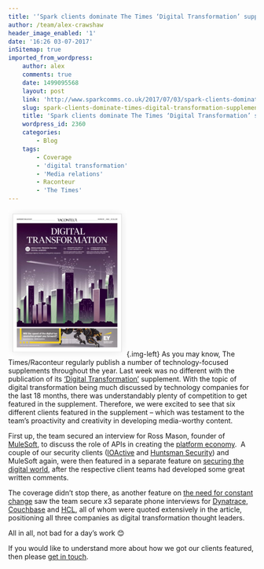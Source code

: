 ```yaml
---
title: '‘Spark clients dominate The Times ‘Digital Transformation’ supplement'
author: /team/alex-crawshaw
header_image_enabled: '1'
date: '16:26 03-07-2017'
inSitemap: true
imported_from_wordpress:
    author: alex
    comments: true
    date: 1499095568
    layout: post
    link: 'http://www.sparkcomms.co.uk/2017/07/03/spark-clients-dominate-times-digital-transformation-supplement/'
    slug: spark-clients-dominate-times-digital-transformation-supplement
    title: 'Spark clients dominate The Times ‘Digital Transformation’ supplement'
    wordpress_id: 2360
    categories:
        - Blog
    tags:
        - Coverage
        - 'digital transformation'
        - 'Media relations'
        - Raconteur
        - 'The Times'
---
```


![](FireShot-Capture-164-Special-Reports-Archive-_-https___www.raconteur.net_special-reports-archive-241x300.png){.img-left} As you may know, The Times/Raconteur regularly publish a number of technology-focused supplements throughout the year. Last week was no different with the publication of its [‘Digital Transformation’](https://www.raconteur.net/digital-transformation-2017) supplement. With the topic of digital transformation being much discussed by technology companies for the last 18 months, there was understandably plenty of competition to get featured in the supplement. Therefore, we were excited to see that six different clients featured in the supplement – which was testament to the team’s proactivity and creativity in developing media-worthy content.

First up, the team secured an interview for Ross Mason, founder of [MuleSoft](http://www.mulesoft.com), to discuss the role of APIs in creating the [platform economy](https://www.raconteur.net/technology/launching-businesses-in-the-platform-economy).  A couple of our security clients ([IOActive](https://ioactive.com/) and [Huntsman Security](https://www.huntsmansecurity.com/)) and MuleSoft again, were then featured in a separate feature on [securing the digital world](https://www.raconteur.net/technology/design-security-in-and-keep-the-hackers-out), after the respective client teams had developed some great written comments.

The coverage didn’t stop there, as another feature on [the need for constant change](https://www.raconteur.net/technology/constant-digital-transformation-is-now-the-new-norm) saw the team secure x3 separate phone interviews for [Dynatrace,](https://www.dynatrace.com/) [Couchbase](https://www.couchbase.com/) and [HCL](https://www.hcltech.com/), all of whom were quoted extensively in the article, positioning all three companies as digital transformation thought leaders.

All in all, not bad for a day’s work 😊

If you would like to understand more about how we got our clients featured, then please [get in touch](http://www.sparkcomms.co.uk/contact-us/).
